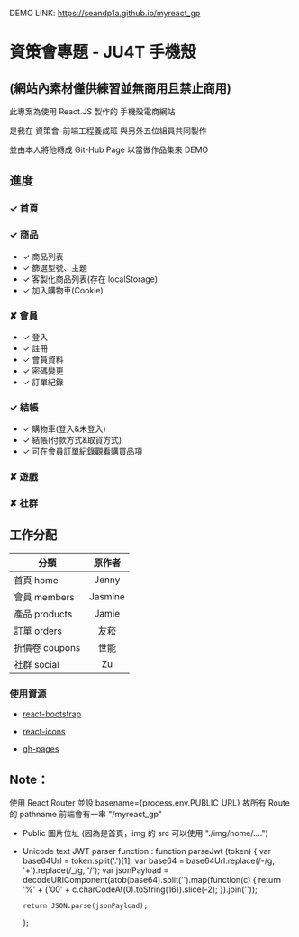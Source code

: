 DEMO LINK: https://seandp1a.github.io/myreact_gp

# 資策會專題 - JU4T 手機殼

## (網站內素材僅供練習並無商用且禁止商用)

此專案為使用 React.JS 製作的 手機殼電商網站

是我在 資策會-前端工程養成班 與另外五位組員共同製作

並由本人將他轉成 Git-Hub Page 以當做作品集來 DEMO

## 進度

### ✓ 首頁

### ✓ 商品

- ✓ 商品列表
- ✓ 篩選型號、主題
- ✓ 客製化商品列表(存在 localStorage)
- ✓ 加入購物車(Cookie)

### ✘ 會員

- ✓ 登入
- ✓ 註冊
- ✓ 會員資料
- ✓ 密碼變更
- ✓ 訂單紀錄

### ✓ 結帳

- ✓ 購物車(登入&未登入)
- ✓ 結帳(付款方式&取貨方式)
- ✓ 可在會員訂單紀錄觀看購買品項

### ✘ 遊戲

### ✘ 社群

## 工作分配

| 分類           | 原作者  |
| -------------- | :-----: |
| 首頁 home      |  Jenny  |
| 會員 members   | Jasmine |
| 產品 products  |  Jamie  |
| 訂單 orders    |  友菘   |
| 折價卷 coupons |  世能   |
| 社群 social    |   Zu    |

### 使用資源

- [react-bootstrap](https://react-bootstrap.github.io/)

- [react-icons](https://react-icons.github.io/react-icons/)

- [gh-pages](https://www.npmjs.com/package/gh-pages)

## Note：

使用 React Router 並設 basename={process.env.PUBLIC_URL}
故所有 Route 的 pathname 前端會有一串 "/myreact_gp"

- Public 圖片位址 (因為是首頁，img 的 src 可以使用 "./img/home/....")

- Unicode text JWT parser function :
  function parseJwt (token) {
  var base64Url = token.split('.')[1];
  var base64 = base64Url.replace(/-/g, '+').replace(/\_/g, '/');
  var jsonPayload = decodeURIComponent(atob(base64).split('').map(function(c) {
  return '%' + ('00' + c.charCodeAt(0).toString(16)).slice(-2);
  }).join(''));

      return JSON.parse(jsonPayload);

  };
